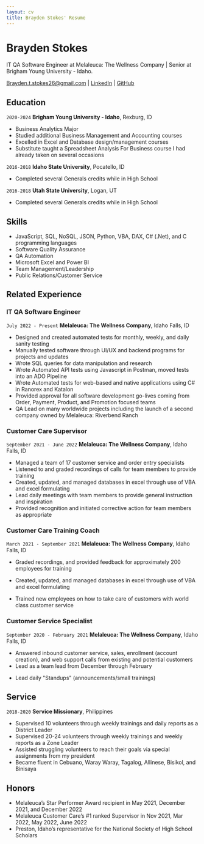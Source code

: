 ```yaml
---
layout: cv
title: Brayden Stokes' Resume
---
```

# Brayden Stokes
IT QA Software Engineer at Melaleuca: The Wellness Company | Senior at Brigham Young University - Idaho.

<!-- To start off, I want to say that your resume is way better than mine, and I can see that you have way more experience than I do, so do not expect much from my edits, haha. -->

<div id="webaddress">
<a href="brayden.t.stokes26@gmail.com">Brayden.t.stokes26@gmail.com</a>
| <a href="https://www.linkedin.com/in/brayden-t-stokes/">LinkedIn</a>
| <a href="https://github.com/Bstokes26">GitHub</a>
</div>

<!-- https://www.monique.tech/the-art-of-markdown -->

## Education

`2020-2024`
__Brigham Young University - Idaho__, Rexburg, ID

- Business Analytics Major
- Studied additional Business Management and Accounting courses
- Excelled in Excel and Database design/management courses
- Substitute taught a Spreadsheet Analysis For Business course I had already taken on several occasions

`2016-2018`
__Idaho State University__, Pocatello, ID

- Completed several Generals credits while in High School

`2016-2018`
__Utah State University__, Logan, UT

- Completed several Generals credits while in High School


## Skills

- JavaScript, SQL, NoSQL, JSON, Python, VBA, DAX, C# (.Net), and C programming languages
- Software Quality Assurance
- QA Automation
- Microsoft Excel and Power BI
- Team Management/Leadership
- Public Relations/Customer Service


## Related Experience


### IT QA Software Engineer
`July 2022 - Present`
__Melaleuca: The Wellness Company__, Idaho Falls, ID

- Designed and created automated tests for monthly, weekly, and daily sanity testing
- Manually tested software through UI/UX and backend programs for projects and updates
- Wrote SQL queries for data manipulation and research
- Wrote Automated API tests using Javascript in Postman, moved tests into an ADO Pipeline
- Wrote Automated tests for web-based and native applications using C# in Ranorex and Katalon
- Provided approval for all software development go-lives coming from Order, Payment, Product, and Promotion focused teams
- QA Lead on many worldwide projects including the launch of a second company owned by Melaleuca: Riverbend Ranch


### Customer Care Supervisor
`September 2021 - June 2022`
__Melaleuca: The Wellness Company__, Idaho Falls, ID

- Managed a team of 17 customer service and order entry specialists
- Listened to and graded recordings of calls for team members to provide training
- Created, updated, and managed databases in excel through use of VBA and excel formulating
- Lead daily meetings with team members to provide general instruction and inspiration
- Provided recognition and initiated corrective action for team members as appropriate


### Customer Care Training Coach
`March 2021 - September 2021`
__Melaleuca: The Wellness Company__, Idaho Falls, ID

- Graded recordings, and provided feedback for approximately 200 employees for training

<!-- I think that the comma after "Graded recordings" is not needed. You did not add a comma in the last item in your Customer Care Supervisor section (after "Provided recognition"), so I think it is better to remove the comma here and be consistent. -->

- Created, updated, and managed databases in excel through use of VBA and excel formulating

<!-- Not sure about this, but I think "excel" needs to be capitalized. Also not sure about this, but "the use of VBA..." sounds more correct grammatically.-->

- Trained new employees on how to take care of customers with world class customer service


### Customer Service Specialist
`September 2020 - February 2021`
__Melaleuca: The Wellness Company__, Idaho Falls, ID

- Answered inbound customer service, sales, enrollment (account creation), and web support calls from existing and potential customers
- Lead as a team lead from December through February

<!-- Maybe include the size of your team here? How many people did you lead as a team lead? -->

- Lead daily "Standups" (announcements/small trainings)


## Service

`2018-2020`
__Service Missionary__, Philippines

- Supervised 10 volunteers through weekly trainings and daily reports as a District Leader
- Supervised 20-24 volunteers through weekly trainings and weekly reports as a Zone Leader
- Assisted struggling volunteers to reach their goals via special assignments from my president
- Became fluent in Cebuano, Waray Waray, Tagalog, Allinese, Bisikol, and Binisaya


## Honors
- Melaleuca’s Star Performer Award recipient in May 2021, December 2021, and December 2022
- Melaleuca Customer Care’s #1 ranked Supervisor in Nov 2021, Mar 2022, May 2022, June 2022
- Preston, Idaho’s representative for the National Society of High School Scholars


<!-- ### Footer

Last updated: May 2013 -->
